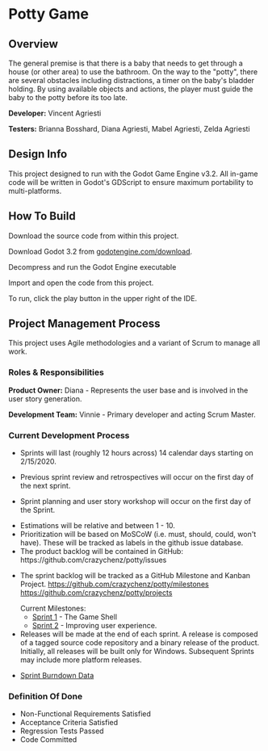 # Potty Game

## Overview

<!-- RUBRIC:Objective -->

The general premise is that there is a baby that needs to get through a house (or other area) to use the bathroom. On the way to the "potty", there are several obstacles including distractions, a timer on the baby's bladder holding. By using available objects and actions, the player must guide the baby to the potty before its too late.

**Developer:** Vincent Agriesti

**Testers:** Brianna Bosshard, Diana Agriesti, Mabel Agriesti, Zelda Agriesti

## Design Info

This project designed to run with the Godot Game Engine v3.2. All in-game code will be written in Godot's GDScript to ensure maximum portability to multi-platforms.

## How To Build

Download the source code from within this project.

Download Godot 3.2 from [godotengine.com/download](https://godotengine.org/download).

Decompress and run the Godot Engine executable

Import and open the code from this project.

To run, click the play button in the upper right of the IDE.

## Project Management Process

<!-- RUBRIC:Approach -->

This project uses Agile methodologies and a variant of Scrum to manage all work.

### Roles & Responsibilities

<!-- RUBRIC: User Role Model -->

**Product Owner:** Diana - Represents the user base and is involved in the user story generation.

**Development Team:** Vinnie - Primary developer and acting Scrum Master.

### Current Development Process

* Sprints will last (roughly 12 hours across) 14 calendar days starting on 2/15/2020.

* <!-- RUBRIC: Review / Retrospectives --> Previous sprint review and retrospectives will occur on the first day of the next sprint.

* Sprint planning and user story workshop will occur on the first day of the Sprint.

* <!-- RUBRIC: Estimates --> Estimations will be relative and between 1 - 10.

* <!-- RUBRIC: Qualitative Priority --> Prioritization will be based on MoSCoW (i.e. must, should, could, won't have). These will be tracked as labels in the github issue database.

* <!-- RUBRIC: Product Backlog --> The product backlog will be contained in GitHub: https://github.com/crazychenz/potty/issues

* The sprint backlog will be tracked as a GitHub Milestone and Kanban Project.
  https://github.com/crazychenz/potty/milestones
  https://github.com/crazychenz/potty/projects

  <!-- RUBRIC: Number Of Iterations, Kanban Boards, Sprint Backlogs --> Current Milestones:

  * [Sprint 1](https://github.com/crazychenz/potty/milestone/1) - The Game Shell
  * [Sprint 2](https://github.com/crazychenz/potty/milestone/2) - Improving user experience.

* <!-- RUBRIC: Release Plan --> Releases will be made at the end of each sprint. A release is composed of a tagged source code repository and a binary release of the product. Initially, all releases will be built only for Windows. Subsequent Sprints may include more platform releases.

* [Sprint Burndown Data](https://docs.google.com/spreadsheets/d/1NCjjhDnDJFOeivIgI7Wzn4YoHZ-kbNvl8garX6dcz3Q/edit?usp=sharing)

### Definition Of Done

<!-- RUBRIC:Definition Of Done -->

* Non-Functional Requirements Satisfied
* Acceptance Criteria Satisfied
* Regression Tests Passed
* Code Committed

<!-- TODO: -->

<!--   Product Backlog Burndown -->

<!--   Sprint Backlog Burndown -->





